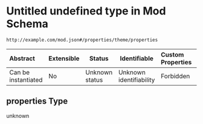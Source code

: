 # Untitled undefined type in Mod Schema

```txt
http://example.com/mod.json#/properties/theme/properties
```




| Abstract            | Extensible | Status         | Identifiable            | Custom Properties | Additional Properties | Access Restrictions | Defined In                                                                 |
| :------------------ | ---------- | -------------- | ----------------------- | :---------------- | --------------------- | ------------------- | -------------------------------------------------------------------------- |
| Can be instantiated | No         | Unknown status | Unknown identifiability | Forbidden         | Allowed               | none                | [generic.schema.json\*](../out/generic.schema.json "open original schema") |

## properties Type

unknown
